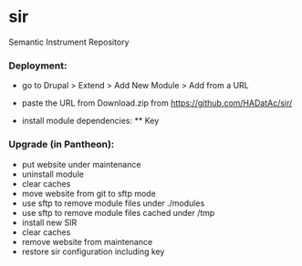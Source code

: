 # sir
Semantic Instrument Repository

### Deployment: 

* go to Drupal > Extend > Add New Module > Add from a URL
* paste the URL from Download.zip from https://github.com/HADatAc/sir/

* install module dependencies:
** Key

### Upgrade (in Pantheon): 

* put website under maintenance
* uninstall module
* clear caches
* move website from git to sftp mode
* use sftp to remove module files under ./modules
* use sftp to remove module files cached under /tmp
* install new SIR
* clear caches
* remove website from maintenance
* restore sir configuration including key

  
